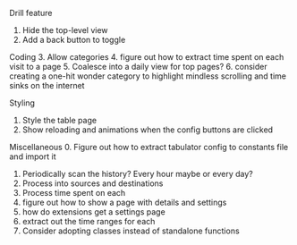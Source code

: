 Drill feature
1. Hide the top-level view
1. Add a back button to toggle

Coding
3. Allow categories
4. figure out how to extract time spent on each visit to a page
5. Coalesce into a daily view for top pages?
6. consider creating a one-hit wonder category to highlight mindless scrolling and time sinks on the internet

Styling
1. Style the table page
2. Show reloading and animations when the config buttons are clicked

Miscellaneous
0. Figure out how to extract tabulator config to constants file and import it
1. Periodically scan the history? Every hour maybe or every day?
2. Process into sources and destinations
3. Process time spent on each
4. figure out how to show a page with details and settings
5. how do extensions get a settings page
6. extract out the time ranges for each
7. Consider adopting classes instead of standalone functions
